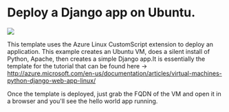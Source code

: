 # Deploy a Django app on Ubuntu.

<a href="https://portal.azure.com/#create/Microsoft.Template/uri/https%3A%2F%2Fraw.githubusercontent.com%2Fgourlaa%2Fazure-quickstart-templates%2Fmaster%2Fdjango-app%2Fazuredeploy.json" target="_blank"><img src="http://azuredeploy.net/deploybutton.png"/></a>

This template uses the Azure Linux CustomScript extension to deploy an application. This example creates an Ubuntu VM, does a silent install of Python, Apache, then creates a simple Django app.It is essentially the template for the tutorial that can be found here -> http://azure.microsoft.com/en-us/documentation/articles/virtual-machines-python-django-web-app-linux/

Once the template is deployed, just grab the FQDN of the VM and open it in a browser and you'll see the hello world app running.
